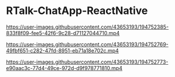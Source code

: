 # RTalk-ChatApp-ReactNative



https://user-images.githubusercontent.com/43653193/194752385-833f8f09-fee5-42f6-9c28-d71127044710.mp4





https://user-images.githubusercontent.com/43653193/194752769-49fbf651-c282-47fd-8951-eb71a18e702c.mp4



https://user-images.githubusercontent.com/43653193/194752773-e90aac3c-77d4-49ce-972d-d9f978771810.mp4

